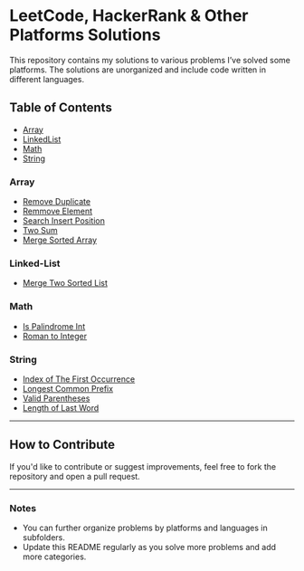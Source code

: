 # LeetCode, HackerRank & Other Platforms Solutions

This repository contains my solutions to various problems I’ve solved some platforms. The solutions are unorganized and include code written in different languages.

## Table of Contents

- [Array](#array)
- [LinkedList](#linked-list)
- [Math](#math)
- [String](#string)

### Array

- [Remove Duplicate](array/remove-duplicates-from-sorted-array)
- [Remmove Element](array/remove-element)
- [Search Insert Position](array/search-insert-position)
- [Two Sum](array/two-sum)
- [Merge Sorted Array](array/merge-sorted-array)

### Linked-List

- [Merge Two Sorted List](linked-list/merge-two-sorted-lists)

### Math

- [Is Palindrome Int](math/is-palindrome-int)
- [Roman to Integer](math/roman-to-int)

### String

- [Index of The First Occurrence](string/index-of-the-first-occurrence)
- [Longest Common Prefix](string/longest-common-prefix)
- [Valid Parentheses](string/valid-parentheses)
- [Length of Last Word](string/length-of-last-word)

---

## How to Contribute

If you'd like to contribute or suggest improvements, feel free to fork the repository and open a pull request.

---

### Notes

- You can further organize problems by platforms and languages in subfolders.
- Update this README regularly as you solve more problems and add more categories.
